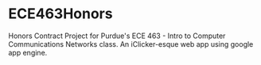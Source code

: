ECE463Honors
============

Honors Contract Project for Purdue's ECE 463 - Intro to Computer Communications Networks class. An iClicker-esque web app using google app engine.
